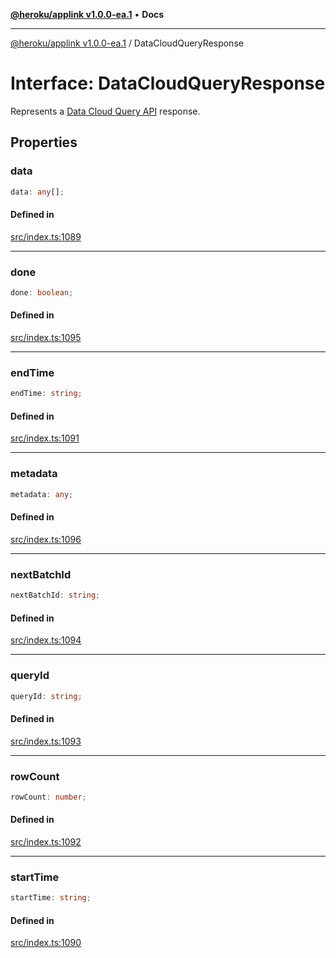 [**@heroku/applink v1.0.0-ea.1**](../README.md) • **Docs**

***

[@heroku/applink v1.0.0-ea.1](../README.md) / DataCloudQueryResponse

# Interface: DataCloudQueryResponse

Represents a [Data Cloud Query API](https://developer.salesforce.com/docs/atlas.en-us.c360a_api.meta/c360a_api/c360a_api_query_v2.htm) response.

## Properties

### data

```ts
data: any[];
```

#### Defined in

[src/index.ts:1089](https://github.com/heroku/heroku-applink-nodejs/blob/2642d389dda315880ee5a3612d84ccbd71f43b77/src/index.ts#L1089)

***

### done

```ts
done: boolean;
```

#### Defined in

[src/index.ts:1095](https://github.com/heroku/heroku-applink-nodejs/blob/2642d389dda315880ee5a3612d84ccbd71f43b77/src/index.ts#L1095)

***

### endTime

```ts
endTime: string;
```

#### Defined in

[src/index.ts:1091](https://github.com/heroku/heroku-applink-nodejs/blob/2642d389dda315880ee5a3612d84ccbd71f43b77/src/index.ts#L1091)

***

### metadata

```ts
metadata: any;
```

#### Defined in

[src/index.ts:1096](https://github.com/heroku/heroku-applink-nodejs/blob/2642d389dda315880ee5a3612d84ccbd71f43b77/src/index.ts#L1096)

***

### nextBatchId

```ts
nextBatchId: string;
```

#### Defined in

[src/index.ts:1094](https://github.com/heroku/heroku-applink-nodejs/blob/2642d389dda315880ee5a3612d84ccbd71f43b77/src/index.ts#L1094)

***

### queryId

```ts
queryId: string;
```

#### Defined in

[src/index.ts:1093](https://github.com/heroku/heroku-applink-nodejs/blob/2642d389dda315880ee5a3612d84ccbd71f43b77/src/index.ts#L1093)

***

### rowCount

```ts
rowCount: number;
```

#### Defined in

[src/index.ts:1092](https://github.com/heroku/heroku-applink-nodejs/blob/2642d389dda315880ee5a3612d84ccbd71f43b77/src/index.ts#L1092)

***

### startTime

```ts
startTime: string;
```

#### Defined in

[src/index.ts:1090](https://github.com/heroku/heroku-applink-nodejs/blob/2642d389dda315880ee5a3612d84ccbd71f43b77/src/index.ts#L1090)
